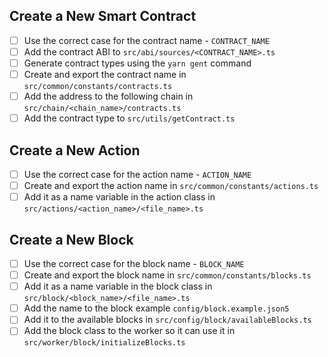 ## Create a New Smart Contract
* [ ] Use the correct case for the contract name - `CONTRACT_NAME`
* [ ] Add the contract ABI to `src/abi/sources/<CONTRACT_NAME>.ts`
* [ ] Generate contract types using the `yarn gent` command
* [ ] Create and export the contract name in `src/common/constants/contracts.ts`
* [ ] Add the address to the following chain in `src/chain/<chain_name>/contracts.ts`
* [ ] Add the contract type to `src/utils/getContract.ts`

## Create a New Action
* [ ] Use the correct case for the action name - `ACTION_NAME`
* [ ] Create and export the action name in `src/common/constants/actions.ts` 
* [ ] Add it as a name variable in the action class in `src/actions/<action_name>/<file_name>.ts` 

## Create a New Block
* [ ] Use the correct case for the block name - `BLOCK_NAME`
* [ ] Create and export the block name in `src/common/constants/blocks.ts` 
* [ ] Add it as a name variable in the block class in `src/block/<block_name>/<file_name>.ts` 
* [ ] Add the name to the block example `config/block.example.json5`  
* [ ] Add it to the available blocks in `src/config/block/availableBlocks.ts`  
* [ ] Add the block class to the worker so it can use it in `src/worker/block/initializeBlocks.ts`
